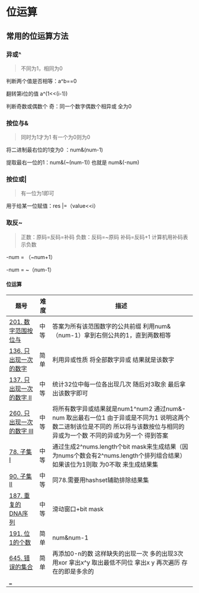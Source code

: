 # 位运算

## 常用的位运算方法

### 异或^

> 不同为1，相同为0 &#x20;

判断两个值是否相等：a^b==0

翻转第i位的值  a^(1<<(i-1))

判断奇数或偶数个 奇：同一个数字偶数个相异或 全为0

### 按位与&

> 同时为1才为1 有一个为0则为0

将二进制最右位的1变为0 ：num&(num-1)

提取最右一位的1：num&(\~(num-1))  也就是 num&(-num) &#x20;

### 按位或|

> 有一位为1即可

用于给某一位赋值：res |=（value<\<i）

### 取反\~

> 正数：原码=反码=补码      负数：反码=\~原码   补码=反码+1   计算机用补码表示负数

\-num = （\~num+1）

\-num = \~（num-1）

#### 位运算

| 题号                                                                                    | 难度 | 描述                                                                                                   |
| ------------------------------------------------------------------------------------- | -- | ---------------------------------------------------------------------------------------------------- |
| [201. 数字范围按位与](https://www.wolai.com/u5UydoM8FhfE3vCTwHkeBz "201. 数字范围按位与")           | 中等 | 答案为所有该范围数字的公共前缀  利用num&（num-1）拿到右侧公共的1，直到两数相等                                                        |
| [136. 只出现一次的数字](https://www.wolai.com/3Ma8moRzpKt4YzQQUR7PsA "136. 只出现一次的数字")         | 简单 | 利用异或性质 将全部数字异或 结果就是该数字                                                                               |
| [137. 只出现一次的数字 II](https://www.wolai.com/tgrnnRCSMMnkQ5DG5Uju8i "137. 只出现一次的数字 II")   | 中等 | 统计32位中每一位各出现几次 随后对3取余 最后拿出该数字即可                                                                      |
| [260. 只出现一次的数字 III](https://www.wolai.com/rfTqSyzR4TRiS6KZSEPmnK "260. 只出现一次的数字 III") | 中等 | 将所有数字异或结果就是num1^num2 通过num&-num 取出最右一位1  由于异或是不同为1 说明这两个数二进制该位是不同的 所以将与该数按位与相同的异或为一个数 不同的异或为另一个 得到答案 |
| [78. 子集 I](https://www.wolai.com/51qWAsa3vHPHn4QTgy3M3o "78. 子集 I")                   | 中等 | 通过生成2^nums.length个bit mask来生成结果（因为nums个数会有2^nums.length个排列组合结果）如果该位为1则取 为0不取 来生成结果集                  |
| [90. 子集 II](https://www.wolai.com/mYFvHz9ZbSha7iWsKtHYw1 "90. 子集 II")                 | 中等 | 同78.需要用hashset辅助排除结果集                                                                                |
| [187. 重复的DNA序列](https://www.wolai.com/d8AV9LECBirwGBj9QdjpbA "187. 重复的DNA序列")         | 中等 | 滑动窗口+bit mask                                                                                        |
| [191. 位1的个数](https://www.wolai.com/p9K5h9iaabFcKdiieECdPD "191. 位1的个数")               | 简单 | num\&num-1                                                                                           |
| [645. 错误的集合](https://www.wolai.com/C2SUV7a4FWCYJNpcTnLNP "645. 错误的集合")                | 简单 | 再添加0-n的数 这样缺失的出现一次 多的出现3次 用xor 拿出x^y 取出最低不同位 拿出x y 再次遍历 存在的即是多余的                                     |
| [\_](https://www.wolai.com/tKBh1Fc8NJjzVpAXhMqR5b "_")                                |    |                                                                                                      |
